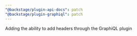 ```yaml
---
"@backstage/plugin-api-docs": patch
"@backstage/plugin-graphiql": patch
---
```


Adding the ability to add headers through the GraphiQL plugin
